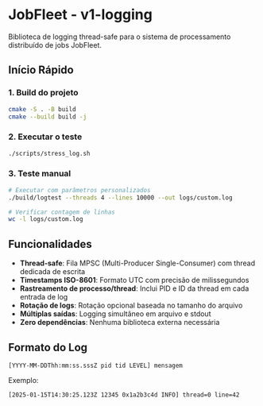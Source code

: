 # JobFleet - v1-logging

Biblioteca de logging thread-safe para o sistema de processamento distribuído de jobs JobFleet.

## Início Rápido

### 1. Build do projeto

```bash
cmake -S . -B build
cmake --build build -j
```

### 2. Executar o teste

```bash
./scripts/stress_log.sh
```

### 3. Teste manual

```bash
# Executar com parâmetros personalizados
./build/logtest --threads 4 --lines 10000 --out logs/custom.log

# Verificar contagem de linhas
wc -l logs/custom.log
```

## Funcionalidades

- **Thread-safe**: Fila MPSC (Multi-Producer Single-Consumer) com thread dedicada de escrita
- **Timestamps ISO-8601**: Formato UTC com precisão de milissegundos
- **Rastreamento de processo/thread**: Inclui PID e ID da thread em cada entrada de log
- **Rotação de logs**: Rotação opcional baseada no tamanho do arquivo
- **Múltiplas saídas**: Logging simultâneo em arquivo e stdout
- **Zero dependências**: Nenhuma biblioteca externa necessária

## Formato do Log

```
[YYYY-MM-DDThh:mm:ss.sssZ pid tid LEVEL] mensagem
```

Exemplo:
```
[2025-01-15T14:30:25.123Z 12345 0x1a2b3c4d INFO] thread=0 line=42
```